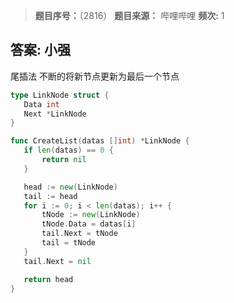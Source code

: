 > **题目序号：**（2816）
> **题目来源：** 哔哩哔哩
> **频次:**  1

## 答案: 小强

尾插法 不断的将新节点更新为最后一个节点

 ```go
type LinkNode struct {
	Data int
	Next *LinkNode
}

func CreateList(datas []int) *LinkNode {
	if len(datas) == 0 {
		return nil
	}

	head := new(LinkNode)
	tail := head
	for i := 0; i < len(datas); i++ {
	    tNode := new(LinkNode)
	    tNode.Data = datas[i]
	    tail.Next = tNode
	    tail = tNode
	}
	tail.Next = nil

	return head
}
 ```

#### 